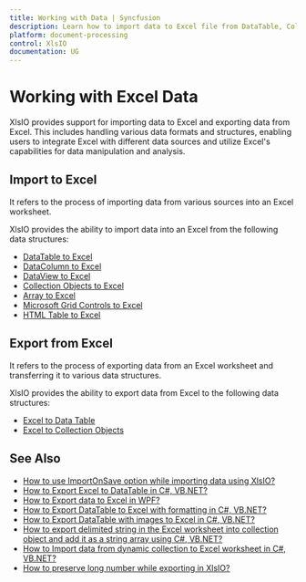 ```yaml
---
title: Working with Data | Syncfusion
description: Learn how to import data to Excel file from DataTable, Collections, Array, and how to export data from Excel to DataTable objects or Collections.
platform: document-processing
control: XlsIO
documentation: UG
---
```


# Working with Excel Data

XlsIO provides support for importing data to Excel and exporting data from Excel. This includes handling various data formats and structures, enabling users to integrate Excel with different data sources and utilize Excel's capabilities for data manipulation and analysis.

## Import to Excel

It refers to the process of importing data from various sources into an Excel worksheet.

XlsIO provides the ability to import data into an Excel from the following data structures:

*	[DataTable to Excel](https://help.syncfusion.com/document-processing/excel/excel-library/net/import-export/import-to-excel#datatable-to-excel)
* [DataColumn to Excel](https://help.syncfusion.com/document-processing/excel/excel-library/net/import-export/import-to-excel#datacolumn-to-excel)
* [DataView to Excel](https://help.syncfusion.com/document-processing/excel/excel-library/net/import-export/import-to-excel#dataview-to-excel)
*	[Collection Objects to Excel](https://help.syncfusion.com/document-processing/excel/excel-library/net/import-export/import-to-excel#collection-objects-to-excel)
*	[Array to Excel](https://help.syncfusion.com/document-processing/excel/excel-library/net/import-export/import-to-excel#array-to-excel)
*	[Microsoft Grid Controls to Excel](https://help.syncfusion.com/document-processing/excel/excel-library/net/import-export/import-to-excel#microsoft-grid-controls-to-excel)
*	[HTML Table to Excel](https://help.syncfusion.com/document-processing/excel/excel-library/net/import-export/import-to-excel#html-table-to-excel)

## Export from Excel

It refers to the process of exporting data from an Excel worksheet and transferring it to various data structures.

XlsIO provides the ability to export data from Excel to the following data structures:

*	[Excel to Data Table](https://help.syncfusion.com/document-processing/excel/excel-library/net/import-export/export-from-excel#excel-to-data-table)
* [Excel to Collection Objects](https://help.syncfusion.com/document-processing/excel/excel-library/net/import-export/export-from-excel#excel-to-collection-objects)

## See Also

* [How to use ImportOnSave option while importing data using XlsIO?](https://support.syncfusion.com/kb/article/11143/how-to-use-importonsave-option-while-importing-data-using-xlsio)
* [How to Export Excel to DataTable in C#, VB.NET?](https://support.syncfusion.com/kb/article/8172/export-excel-to-datatable-in-c-vb-net)
* [How to Export data to Excel in WPF?](https://support.syncfusion.com/kb/article/11301/export-data-to-excel-in-wpf)
* [How to Export DataTable to Excel with formatting in C#, VB.NET?](https://support.syncfusion.com/kb/article/8133/export-datatable-to-excel-with-formatting-in-c-vbnet)
* [How to Export DataTable with images to Excel in C#, VB.NET?](https://support.syncfusion.com/kb/article/8162/export-datatable-with-images-to-excel-in-c-vb-net)
* [How to export delimited string in the Excel worksheet into collection object and add it as a string array using C#, VB.NET?](https://support.syncfusion.com/kb/article/15999/how-to-export-delimited-string-in-the-excel-worksheet-into-collection-object-and-add-it-as-a-string-array-using-c-vbnet)
* [How to Import data from dynamic collection to Excel worksheet in C#, VB.NET?](https://support.syncfusion.com/kb/article/7572/import-data-from-dynamic-collection-to-excel-worksheet-in-c-vb-net)
* [How to preserve long number while exporting in XlsIO?](https://support.syncfusion.com/kb/article/7742/how-to-preserve-long-number-while-exporting-in-xlsio)
